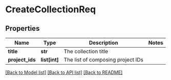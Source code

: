 # CreateCollectionReq


## Properties
Name | Type | Description | Notes
------------ | ------------- | ------------- | -------------
**title** | **str** | The collection title | 
**project_ids** | **list[int]** | The list of composing project IDs | 

[[Back to Model list]](../README.md#documentation-for-models) [[Back to API list]](../README.md#documentation-for-api-endpoints) [[Back to README]](../README.md)


